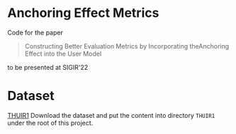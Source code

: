 # Anchoring Effect Metrics
Code for the paper 
> Constructing Better Evaluation Metrics by Incorporating theAnchoring Effect into the User Model

to be presented at SIGIR'22

# Dataset
[THUIR1](https://onedrive.live.com/?authkey=%21APvHQdagVv9uOPM&id=F524522BAA695BA4%21106&cid=F524522BAA695BA4)
Download the dataset and put the content into directory `THUIR1` under the root of this project.
